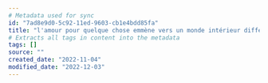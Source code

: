 ```yaml
---
# Metadata used for sync
id: "7ad8e9d0-5c92-11ed-9603-cb1e4bdd85fa"
title: "l'amour pour quelque chose emmène vers un monde intérieur différent"
# Extracts all tags in content into the metadata
tags: []
source: ""
created_date: "2022-11-04"
modified_date: "2022-12-03"
---
```

